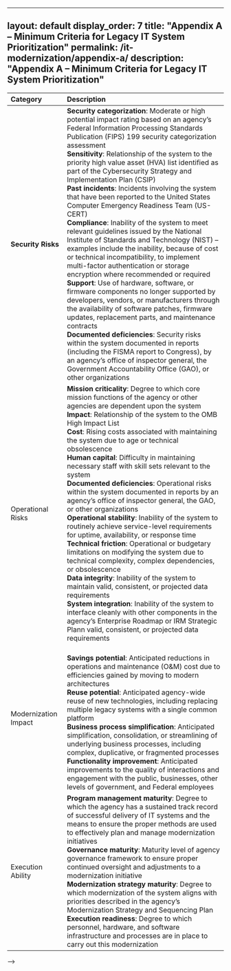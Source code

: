 
---
layout: default
display_order: 7
title: "Appendix A – Minimum Criteria for Legacy IT System Prioritization"
permalink: /it-modernization/appendix-a/
description: "Appendix A – Minimum Criteria for Legacy IT System Prioritization"
---

| Category       | Description           | 
| :------------- |:-------------|
__Security Risks__ |__Security categorization__: Moderate or high potential impact rating based on an agency’s Federal Information Processing Standards Publication (FIPS) 199 security categorization assessment<br /> __Sensitivity__: Relationship of the system to the priority high value asset (HVA) list identified as part of the Cybersecurity Strategy and Implementation Plan (CSIP)<br /> __Past incidents__: Incidents involving the system that have been reported to the United States Computer Emergency Readiness Team (US-CERT)<br /> __Compliance__: Inability of the system to meet relevant guidelines issued by the National Institute of Standards and Technology (NIST) – examples include the inability, because of cost or technical incompatibility, to implement multi-factor authentication or storage encryption where recommended or required<br /> __Support__: Use of hardware, software, or firmware components no longer supported by developers, vendors, or manufacturers through the availability of software patches, firmware updates, replacement parts, and maintenance contracts<br /> __Documented deficiencies__: Security risks within the system documented in reports (including the FISMA report to Congress), by an agency’s office of inspector general, the Government Accountability Office (GAO), or other organizations|
|Operational Risks|__Mission criticality__: Degree to which core mission functions of the agency or other agencies are dependent upon the system<br /> __Impact__: Relationship of the system to the OMB High Impact List <br /> __Cost__: Rising costs associated with maintaining the system due to age or technical obsolescence<br /> __Human capital__: Difficulty in maintaining necessary staff with skill sets relevant to the system<br /> __Documented deficiencies__: Operational risks within the system documented in reports by an agency’s office of inspector general, the GAO, or other organizations<br /> __Operational stability__: Inability of the system to routinely achieve service-level requirements for uptime, availability, or response time <br />	__Technical friction__:  Operational or budgetary limitations on modifying the system due to technical complexity, complex dependencies, or obsolescence <br /> __Data integrity__: Inability of the system to maintain valid, consistent, or projected data requirements <br /> __System integration__: Inability of the system to interface cleanly with other components in the agency’s Enterprise Roadmap or IRM Strategic Plann valid, consistent, or projected data requirements |
| Modernization Impact|<br /> __Savings potential__: Anticipated reductions in operations and maintenance (O&M) cost due to efficiencies gained by moving to modern architectures <br /> __Reuse potential__: Anticipated agency-wide reuse of new technologies, including replacing multiple legacy systems with a single common platform <br /> __Business process simplification__: Anticipated simplification, consolidation, or streamlining of underlying business processes, including complex, duplicative, or fragmented processes <br /> __Functionality improvement__: Anticipated improvements to the quality of interactions and engagement with the public, businesses, other levels of government, and Federal employees |
| Execution Ability | __Program management maturity__: Degree to which the agency has a sustained track record of successful delivery of IT systems and the means to ensure the proper methods are used to effectively plan and manage modernization initiatives<br /> __Governance maturity__: Maturity level of agency governance framework to ensure proper continued oversight and adjustments to a modernization initiative <br /> __Modernization strategy maturity__: Degree to which modernization of the system aligns with priorities described in the agency’s Modernization Strategy and Sequencing Plan <br /> __Execution readiness__: Degree to which personnel, hardware, and software infrastructure and processes are in place to carry out this modernization
-->
